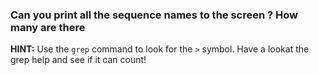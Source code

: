  ### Can you print all the sequence names to the screen ? How many are there
 
 **HINT:** Use the ```grep``` command to look for the ```>``` symbol. Have a lookat the grep help and see if it can count! 
